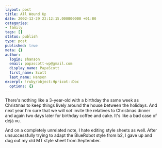 ```yaml
---
layout: post
title: All Wound Up
date: 2002-12-29 22:12:15.000000000 +01:00
categories:
- family
tags: []
status: publish
type: post
published: true
meta: {}
author:
  login: shanson
  email: papascott-wp@gmail.com
  display_name: PapaScott
  first_name: Scott
  last_name: Hanson
excerpt: !ruby/object:Hpricot::Doc
  options: {}
---
```

<p>There's nothing like a 3-year-old with a birthday the same week as Christmas to keep things lively around the house between the holidays. And next year I'm sure that we will <em>not</em> invite the relatives to Christmas dinner and again two days later for birthday coffee and cake. It's like a bad case of d&eacute;j&agrave; vu.</p>
<p>And on a completely unrelated note, I hate editing style sheets as well. After unsuccessfully trying to adapt the BlueRobot style from b2, I gave up and dug out my old MT style sheet from September.</p>
